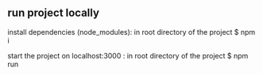 ## run project locally

install dependencies (node_modules):
in root directory of the project $ npm i

start the project on localhost:3000 :
in root directory of the project $ npm run
